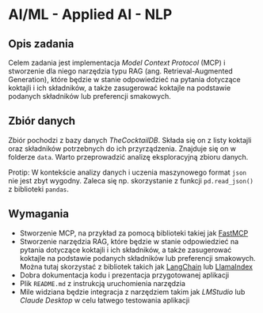 # AI/ML - Applied AI - NLP

## Opis zadania 
Celem zadania jest implementacja *Model Context Protocol* (MCP) i stworzenie dla niego narzędzia typu RAG (ang. Retrieval-Augmented Generation), które będzie w stanie odpowiedzieć na pytania dotyczące koktajli i ich składników, a także zasugerować koktajle na podstawie podanych składników lub preferencji smakowych.

## Zbiór danych

Zbiór pochodzi z bazy danych *TheCocktailDB*. Składa się on z listy koktajli oraz składników potrzebnych do ich przyrządzenia. Znajduje się on w folderze `data`. Warto przeprowadzić analizę eksploracyjną zbioru danych.

Protip: W kontekście analizy danych i uczenia maszynowego format `json` nie jest zbyt wygodny. Zaleca się np. skorzystanie z funkcji `pd.read_json()` z biblioteki `pandas`.

## Wymagania
- Stworzenie MCP, na przykład za pomocą biblioteki takiej jak [FastMCP](https://gofastmcp.com/getting-started/welcome)
- Stworzenie narzędzia RAG, które będzie w stanie odpowiedzieć na pytania dotyczące koktajli i ich składników, a także zasugerować koktajle na podstawie podanych składników lub preferencji smakowych. Można tutaj skorzystać z bibliotek takich jak [LangChain](https://python.langchain.com/docs/get_started/introduction.html) lub [LlamaIndex](https://gpt-index.readthedocs.io/en/latest/index.html)
- Dobra dokumentacja kodu i prezentacja przygotowanej aplikacji
- Plik `README.md` z instrukcją uruchomienia narzędzia
- Mile widziana będzie integracja z narzędziem takim jak *LMStudio* lub *Claude Desktop* w celu łatwego testowania aplikacji